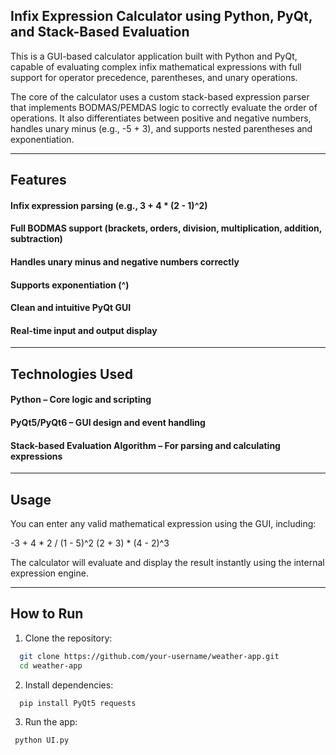 ## Infix Expression Calculator using Python, PyQt, and Stack-Based Evaluation
This is a GUI-based calculator application built with Python and PyQt, capable of evaluating complex infix mathematical expressions with full support for operator precedence, parentheses, and unary operations.

The core of the calculator uses a custom stack-based expression parser that implements BODMAS/PEMDAS logic to correctly evaluate the order of operations. It also differentiates between positive and negative numbers, handles unary minus (e.g., -5 + 3), and supports nested parentheses and exponentiation.

---

## Features
#### Infix expression parsing (e.g., 3 + 4 * (2 - 1)^2)

#### Full BODMAS support (brackets, orders, division, multiplication, addition, subtraction)

#### Handles unary minus and negative numbers correctly

#### Supports exponentiation (^)

#### Clean and intuitive PyQt GUI

#### Real-time input and output display

---

## Technologies Used
#### Python – Core logic and scripting

#### PyQt5/PyQt6 – GUI design and event handling

#### Stack-based Evaluation Algorithm – For parsing and calculating expressions

---

## Usage
You can enter any valid mathematical expression using the GUI, including:

-3 + 4 * 2 / (1 - 5)^2
(2 + 3) * (4 - 2)^3

The calculator will evaluate and display the result instantly using the internal expression engine.

---

## How to Run
1. Clone the repository:
```bash
  git clone https://github.com/your-username/weather-app.git
  cd weather-app
```

2. Install dependencies:
```bash
  pip install PyQt5 requests
```

3. Run the app:
```bash
 python UI.py
```
